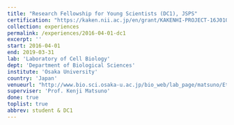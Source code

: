 ```yaml
---
title: "Research Fellowship for Young Scientists (DC1), JSPS"
certification: "https://kaken.nii.ac.jp/en/grant/KAKENHI-PROJECT-16J01027/"
collection: experiences
permalink: /experiences/2016-04-01-dc1
excerpt: ''
start: 2016-04-01
end: 2019-03-31
lab: 'Laboratory of Cell Biology'
dept: 'Department of Biological Sciences'
institute: 'Osaka University'
country: 'Japan'
venueurl: "http://www.bio.sci.osaka-u.ac.jp/bio_web/lab_page/matsuno/Etop.html"
superviser: 'Prof. Kenji Matsuno'
done: true
toplist: true
abbrev: student & DC1
---
```


